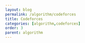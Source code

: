 ```yaml
---
layout: blog 
permalink: /algorithm/codeforces
title: Codeforces 
categories: [algorithm,codeforces]
order: 3 
parent: algorithm 
---
```

